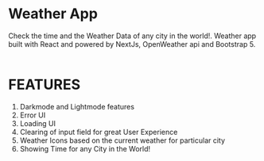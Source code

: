 # Weather App
 Check the time and the Weather Data of any city in the world!.
 Weather app built with React and powered by NextJs, OpenWeather api and Bootstrap 5.
 <br>
<br>
# FEATURES
1. Darkmode and Lightmode features
2. Error UI
3. Loading UI
4. Clearing of input field for great User Experience
5. Weather Icons based on the current weather for particular city
6. Showing Time for any City in the World!
